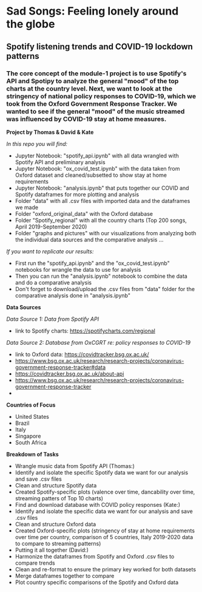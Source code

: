 # Sad Songs: Feeling lonely around the globe 

## Spotify listening trends and COVID-19 lockdown patterns

### The core concept of the module-1 project is to use Spotify's API and Spotipy to analyze the general "mood" of the top charts at the country level. Next, we want to look at the stringency of national policy responses to COVID-19, which we took from the Oxford Government Response Tracker. We wanted to see if the general "mood" of the music streamed was influenced by COVID-19 stay at home measures. 


**Project by Thomas & David & Kate** 

*In this repo you will find:*
 * Jupyter Notebook: "spotify_api.ipynb" with all data wrangled with Spotify API and preliminary analysis
 * Jupyter Notebook: "ox_covid_test.ipynb" with the data taken from Oxford dataset and cleaned/subsetted to show stay at home requirements
 * Jupyter Notebook: "analysis.ipynb" that puts together our COVID and Spotify dataframes for more plotting and analysis
 * Folder "data" with all .csv files with imported data and the dataframes we made
 * Folder "oxford_original_data" with the Oxford database
 * Folder "Spotify_regional" with all the country charts (Top 200 songs, April 2019-September 2020)
 * Folder "graphs and pictures" with our visualizations from analyzing both the individual data sources and the comparative analysis
 ...
 
 *If you want to replicate our results:*
  * First run the "spotify_api.ipynb" and the "ox_covid_test.ipynb" notebooks for wrangle the data to use for analysis
  * Then you can run the "analysis.ipynb" notebook to combine the data and do a comparative analysis
  * Don't forget to download/upload the .csv files from "data" folder for the comparative analysis done in "analysis.ipynb"
  
**Data Sources**

*Data Source 1: Data from Spotify API*
 * link to Spotify charts: https://spotifycharts.com/regional

*Data Source 2: Database from OxCGRT re: policy responses to COVID-19*
 * link to Oxford data: https://covidtracker.bsg.ox.ac.uk/
 * https://www.bsg.ox.ac.uk/research/research-projects/coronavirus-government-response-tracker#data
 * https://covidtracker.bsg.ox.ac.uk/about-api
 * https://www.bsg.ox.ac.uk/research/research-projects/coronavirus-government-response-tracker
 * 

**Countries of Focus**

* United States
* Brazil
* Italy
* Singapore
* South Africa

**Breakdown of Tasks**

 * Wrangle music data from Spotify API (Thomas:)
 * Identify and isolate the specific Spotify data we want for our analysis and save .csv files
 * Clean and structure Spotify data 
 * Created Spotify-specific plots (valence over time, dancability over time, streaming patters of Top 10 charts)
 * Find and download database with COVID policy responses (Kate:)
 * Identify and isolate the specific data we want for our analysis and save .csv files
 * Clean and structure Oxford data
 * Created Oxford-specific plots (stringency of stay at home requirements over time per country, comparison of 5 countries, Italy 2019-2020 data to compare to streaming patterns)
 * Putting it all together (David:)
 * Harmonize the dataframes from Spotify and Oxford .csv files to compare trends
 * Clean and re-format to ensure the primary key worked for both datasets 
 * Merge dataframes together to compare
 * Plot country specific comparisons of the Spotify and Oxford data
